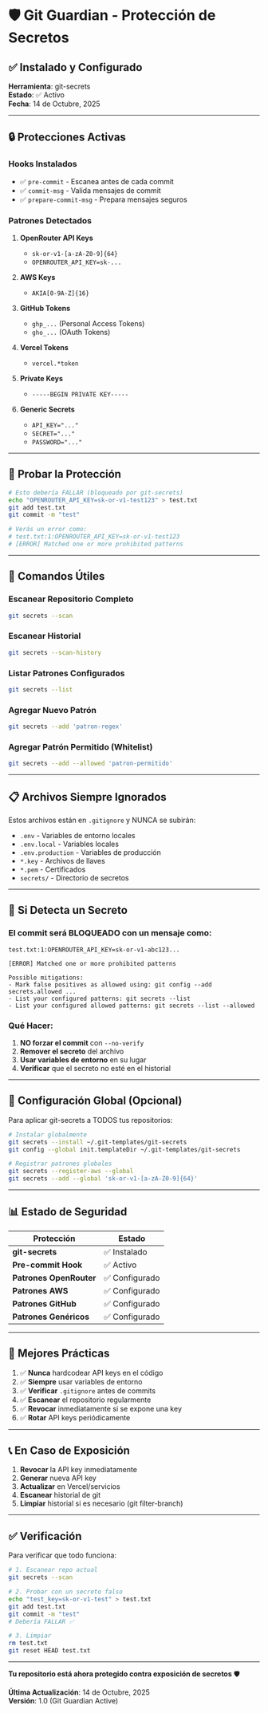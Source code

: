 # 🛡️ Git Guardian - Protección de Secretos

## ✅ Instalado y Configurado

**Herramienta**: git-secrets  
**Estado**: ✅ Activo  
**Fecha**: 14 de Octubre, 2025

---

## 🔒 Protecciones Activas

### Hooks Instalados
- ✅ `pre-commit` - Escanea antes de cada commit
- ✅ `commit-msg` - Valida mensajes de commit
- ✅ `prepare-commit-msg` - Prepara mensajes seguros

### Patrones Detectados

1. **OpenRouter API Keys**
   - `sk-or-v1-[a-zA-Z0-9]{64}`
   - `OPENROUTER_API_KEY=sk-...`

2. **AWS Keys**
   - `AKIA[0-9A-Z]{16}`

3. **GitHub Tokens**
   - `ghp_...` (Personal Access Tokens)
   - `gho_...` (OAuth Tokens)

4. **Vercel Tokens**
   - `vercel.*token`

5. **Private Keys**
   - `-----BEGIN PRIVATE KEY-----`

6. **Generic Secrets**
   - `API_KEY="..."`
   - `SECRET="..."`
   - `PASSWORD="..."`

---

## 🧪 Probar la Protección

```bash
# Esto debería FALLAR (bloqueado por git-secrets)
echo "OPENROUTER_API_KEY=sk-or-v1-test123" > test.txt
git add test.txt
git commit -m "test"

# Verás un error como:
# test.txt:1:OPENROUTER_API_KEY=sk-or-v1-test123
# [ERROR] Matched one or more prohibited patterns
```

---

## 🔧 Comandos Útiles

### Escanear Repositorio Completo
```bash
git secrets --scan
```

### Escanear Historial
```bash
git secrets --scan-history
```

### Listar Patrones Configurados
```bash
git secrets --list
```

### Agregar Nuevo Patrón
```bash
git secrets --add 'patron-regex'
```

### Agregar Patrón Permitido (Whitelist)
```bash
git secrets --add --allowed 'patron-permitido'
```

---

## 📋 Archivos Siempre Ignorados

Estos archivos están en `.gitignore` y NUNCA se subirán:

- `.env` - Variables de entorno locales
- `.env.local` - Variables locales
- `.env.production` - Variables de producción
- `*.key` - Archivos de llaves
- `*.pem` - Certificados
- `secrets/` - Directorio de secretos

---

## 🚨 Si Detecta un Secreto

### El commit será BLOQUEADO con un mensaje como:

```
test.txt:1:OPENROUTER_API_KEY=sk-or-v1-abc123...

[ERROR] Matched one or more prohibited patterns

Possible mitigations:
- Mark false positives as allowed using: git config --add secrets.allowed ...
- List your configured patterns: git secrets --list
- List your configured allowed patterns: git secrets --list --allowed
```

### Qué Hacer:

1. **NO forzar el commit** con `--no-verify`
2. **Remover el secreto** del archivo
3. **Usar variables de entorno** en su lugar
4. **Verificar** que el secreto no esté en el historial

---

## 🔄 Configuración Global (Opcional)

Para aplicar git-secrets a TODOS tus repositorios:

```bash
# Instalar globalmente
git secrets --install ~/.git-templates/git-secrets
git config --global init.templateDir ~/.git-templates/git-secrets

# Registrar patrones globales
git secrets --register-aws --global
git secrets --add --global 'sk-or-v1-[a-zA-Z0-9]{64}'
```

---

## 📊 Estado de Seguridad

| Protección | Estado |
|------------|--------|
| **git-secrets** | ✅ Instalado |
| **Pre-commit Hook** | ✅ Activo |
| **Patrones OpenRouter** | ✅ Configurado |
| **Patrones AWS** | ✅ Configurado |
| **Patrones GitHub** | ✅ Configurado |
| **Patrones Genéricos** | ✅ Configurado |

---

## 🎯 Mejores Prácticas

1. ✅ **Nunca** hardcodear API keys en el código
2. ✅ **Siempre** usar variables de entorno
3. ✅ **Verificar** `.gitignore` antes de commits
4. ✅ **Escanear** el repositorio regularmente
5. ✅ **Revocar** inmediatamente si se expone una key
6. ✅ **Rotar** API keys periódicamente

---

## 📞 En Caso de Exposición

1. **Revocar** la API key inmediatamente
2. **Generar** nueva API key
3. **Actualizar** en Vercel/servicios
4. **Escanear** historial de git
5. **Limpiar** historial si es necesario (git filter-branch)

---

## ✅ Verificación

Para verificar que todo funciona:

```bash
# 1. Escanear repo actual
git secrets --scan

# 2. Probar con un secreto falso
echo "test_key=sk-or-v1-test" > test.txt
git add test.txt
git commit -m "test"
# Debería FALLAR ✅

# 3. Limpiar
rm test.txt
git reset HEAD test.txt
```

---

**Tu repositorio está ahora protegido contra exposición de secretos** 🛡️

**Última Actualización**: 14 de Octubre, 2025  
**Versión**: 1.0 (Git Guardian Active)
